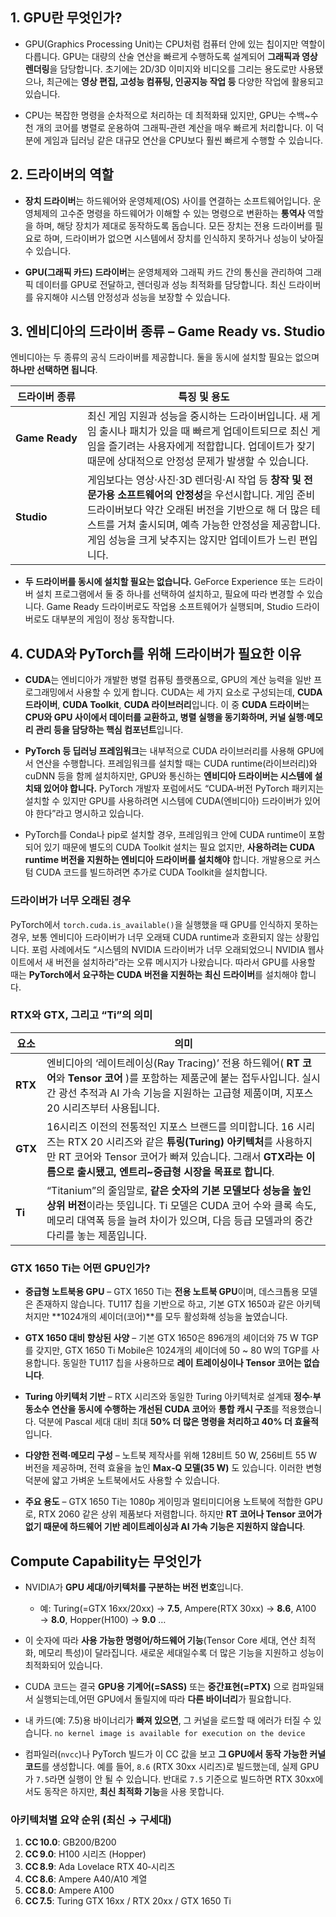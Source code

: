 


## 1. GPU란 무엇인가?

- GPU(Graphics Processing Unit)는 CPU처럼 컴퓨터 안에 있는 칩이지만 역할이 다릅니다. GPU는 대량의 산술 연산을 빠르게 수행하도록 설계되어 **그래픽과 영상 렌더링**을 담당합니다. 초기에는 2D/3D 이미지와 비디오를 그리는 용도로만 사용됐으나, 최근에는 **영상 편집, 고성능 컴퓨팅, 인공지능 작업 등** 다양한 작업에 활용되고 있습니다.
    
- CPU는 복잡한 명령을 순차적으로 처리하는 데 최적화돼 있지만, GPU는 수백~수천 개의 코어를 병렬로 운용하여 그래픽‑관련 계산을 매우 빠르게 처리합니다. 이 덕분에 게임과 딥러닝 같은 대규모 연산을 CPU보다 훨씬 빠르게 수행할 수 있습니다.
    

## 2. 드라이버의 역할

- **장치 드라이버**는 하드웨어와 운영체제(OS) 사이를 연결하는 소프트웨어입니다. 운영체제의 고수준 명령을 하드웨어가 이해할 수 있는 명령으로 변환하는 **통역사** 역할을 하며, 해당 장치가 제대로 동작하도록 돕습니다. 모든 장치는 전용 드라이버를 필요로 하며, 드라이버가 없으면 시스템에서 장치를 인식하지 못하거나 성능이 낮아질 수 있습니다.
    
- **GPU(그래픽 카드) 드라이버**는 운영체제와 그래픽 카드 간의 통신을 관리하여 그래픽 데이터를 GPU로 전달하고, 렌더링과 성능 최적화를 담당합니다. 최신 드라이버를 유지해야 시스템 안정성과 성능을 보장할 수 있습니다.
    

## 3. 엔비디아의 드라이버 종류 – Game Ready vs. Studio

엔비디아는 두 종류의 공식 드라이버를 제공합니다. 둘을 동시에 설치할 필요는 없으며 **하나만 선택하면 됩니다**.

|드라이버 종류|특징 및 용도|
|---|---|
|**Game Ready**|최신 게임 지원과 성능을 중시하는 드라이버입니다. 새 게임 출시나 패치가 있을 때 빠르게 업데이트되므로 최신 게임을 즐기려는 사용자에게 적합합니다. 업데이트가 잦기 때문에 상대적으로 안정성 문제가 발생할 수 있습니다.|
|**Studio**|게임보다는 영상·사진·3D 렌더링·AI 작업 등 **창작 및 전문가용 소프트웨어의 안정성**을 우선시합니다. 게임 준비 드라이버보다 약간 오래된 버전을 기반으로 해 더 많은 테스트를 거쳐 출시되며, 예측 가능한 안정성을 제공합니다. 게임 성능을 크게 낮추지는 않지만 업데이트가 느린 편입니다.|

- **두 드라이버를 동시에 설치할 필요는 없습니다.** GeForce Experience 또는 드라이버 설치 프로그램에서 둘 중 하나를 선택하여 설치하고, 필요에 따라 변경할 수 있습니다. Game Ready 드라이버로도 작업용 소프트웨어가 실행되며, Studio 드라이버로도 대부분의 게임이 정상 동작합니다.
    

## 4. CUDA와 PyTorch를 위해 드라이버가 필요한 이유

- **CUDA**는 엔비디아가 개발한 병렬 컴퓨팅 플랫폼으로, GPU의 계산 능력을 일반 프로그래밍에서 사용할 수 있게 합니다. CUDA는 세 가지 요소로 구성되는데, **CUDA 드라이버**, **CUDA Toolkit**, **CUDA 라이브러리**입니다. 이 중 **CUDA 드라이버**는 **CPU와 GPU 사이에서 데이터를 교환하고, 병렬 실행을 동기화하며, 커널 실행·메모리 관리 등을 담당하는 핵심 컴포넌트**입니다.
    
- **PyTorch 등 딥러닝 프레임워크**는 내부적으로 CUDA 라이브러리를 사용해 GPU에서 연산을 수행합니다. 프레임워크를 설치할 때는 CUDA runtime(라이브러리)와 cuDNN 등을 함께 설치하지만, GPU와 통신하는 **엔비디아 드라이버는 시스템에 설치돼 있어야 합니다.** PyTorch 개발자 포럼에서도 “CUDA‑버전 PyTorch 패키지는 설치할 수 있지만 GPU를 사용하려면 시스템에 CUDA(엔비디아) 드라이버가 있어야 한다”라고 명시하고 있습니다.
    
- PyTorch를 Conda나 pip로 설치할 경우, 프레임워크 안에 CUDA runtime이 포함되어 있기 때문에 별도의 CUDA Toolkit 설치는 필요 없지만, **사용하려는 CUDA runtime 버전을 지원하는 엔비디아 드라이버를 설치해야** 합니다. 개발용으로 커스텀 CUDA 코드를 빌드하려면 추가로 CUDA Toolkit을 설치합니다.
    

### 드라이버가 너무 오래된 경우

PyTorch에서 `torch.cuda.is_available()`을 실행했을 때 GPU를 인식하지 못하는 경우, 보통 엔비디아 드라이버가 너무 오래돼 CUDA runtime과 호환되지 않는 상황입니다. 포럼 사례에서도 “시스템의 NVIDIA 드라이버가 너무 오래되었으니 NVIDIA 웹사이트에서 새 버전을 설치하라”라는 오류 메시지가 나왔습니다. 따라서 GPU를 사용할 때는 **PyTorch에서 요구하는 CUDA 버전을 지원하는 최신 드라이버**를 설치해야 합니다.


### RTX와 GTX, 그리고 “Ti”의 의미

|요소|의미|
|---|---|
|**RTX**|엔비디아의 ‘레이트레이싱(Ray Tracing)’ 전용 하드웨어( **RT 코어**와 **Tensor 코어** )를 포함하는 제품군에 붙는 접두사입니다. 실시간 광선 추적과 AI 가속 기능을 지원하는 고급형 제품이며, 지포스 20 시리즈부터 사용됩니다.|
|**GTX**|16시리즈 이전의 전통적인 지포스 브랜드를 의미합니다. 16 시리즈는 RTX 20 시리즈와 같은 **튜링(Turing) 아키텍처**를 사용하지만 RT 코어와 Tensor 코어가 빠져 있습니다. 그래서 **GTX라는 이름으로 출시됐고, 엔트리~중급형 시장을 목표로 합니다**.|
|**Ti**|“Titanium”의 줄임말로, **같은 숫자의 기본 모델보다 성능을 높인 상위 버전**이라는 뜻입니다. Ti 모델은 CUDA 코어 수와 클록 속도, 메모리 대역폭 등을 늘려 차이가 있으며, 다음 등급 모델과의 중간 다리를 놓는 제품입니다.|

### GTX 1650 Ti는 어떤 GPU인가?

- **중급형 노트북용 GPU** – GTX 1650 Ti는 **전용 노트북 GPU**이며, 데스크톱용 모델은 존재하지 않습니다. TU117 칩을 기반으로 하고, 기본 GTX 1650과 같은 아키텍처지만 **1024개의 셰이더(코어)**를 모두 활성화해 성능을 높였습니다.
    
- **GTX 1650 대비 향상된 사양** – 기본 GTX 1650은 896개의 셰이더와 75 W TGP를 갖지만, GTX 1650 Ti Mobile은 1024개의 셰이더에 50 ~ 80 W의 TGP를 사용합니다. 동일한 TU117 칩을 사용하므로 **레이 트레이싱이나 Tensor 코어는 없습니다**.
    
- **Turing 아키텍처 기반** – RTX 시리즈와 동일한 Turing 아키텍처로 설계돼 **정수·부동소수 연산을 동시에 수행하는 개선된 CUDA 코어**와 **통합 캐시 구조**를 적용했습니다. 덕분에 Pascal 세대 대비 최대 **50% 더 많은 명령을 처리하고 40% 더 효율적**입니다.
    
- **다양한 전력·메모리 구성** – 노트북 제작사를 위해 128비트 50 W, 256비트 55 W 버전을 제공하며, 전력 효율을 높인 **Max‑Q 모델(35 W)** 도 있습니다. 이러한 변형 덕분에 얇고 가벼운 노트북에서도 사용할 수 있습니다.
    
- **주요 용도** – GTX 1650 Ti는 1080p 게이밍과 멀티미디어용 노트북에 적합한 GPU로, RTX 2060 같은 상위 제품보다 저렴합니다. 하지만 **RT 코어나 Tensor 코어가 없기 때문에 하드웨어 기반 레이트레이싱과 AI 가속 기능은 지원하지 않습니다**.



## Compute Capability는 무엇인가


- NVIDIA가 **GPU 세대/아키텍처를 구분하는 버전 번호**입니다.
    
    - 예: Turing(=GTX 16xx/20xx) → **7.5**, Ampere(RTX 30xx) → **8.6**, A100 → **8.0**, Hopper(H100) → **9.0** …
        
- 이 숫자에 따라 **사용 가능한 명령어/하드웨어 기능**(Tensor Core 세대, 연산 최적화, 메모리 특성)이 달라집니다. 새로운 세대일수록 더 많은 기능을 지원하고 성능이 최적화되어 있습니다.

- CUDA 코드는 결국 **GPU용 기계어(=SASS)** 또는 **중간표현(=PTX)** 으로 컴파일돼서 실행되는데,어떤 GPU에서 돌릴지에 따라 **다른 바이너리**가 필요합니다.
  
- 내 카드(예: 7.5)용 바이너리가 **빠져 있으면**, 그 커널을 로드할 때 에러가 터질 수 있습니다.
    `no kernel image is available for execution on the device`

- 컴파일러(`nvcc`)나 PyTorch 빌드가 이 CC 값을 보고 **그 GPU에서 동작 가능한 커널 코드**를 생성합니다. 예를 들어, `8.6` (RTX 30xx 시리즈)로 빌드했는데, 실제 GPU가 `7.5`라면 실행이 안 될 수 있습니다. 반대로 `7.5` 기준으로 빌드하면 RTX 30xx에서도 동작은 하지만, **최신 최적화 기능**을 사용 못합니다.

### 아키텍처별 요약 순위 (최신 → 구세대)

1. **CC 10.0**: GB200/B200
2. **CC 9.0**: H100 시리즈 (Hopper)
3. **CC 8.9**: Ada Lovelace RTX 40‑시리즈
4. **CC 8.6**: Ampere A40/A10 계열
5. **CC 8.0**: Ampere A100
6. **CC 7.5**: Turing GTX 16xx / RTX 20xx / GTX 1650 Ti